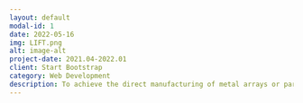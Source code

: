 ```yaml
---
layout: default
modal-id: 1
date: 2022-05-16
img: LIFT.png
alt: image-alt
project-date: 2021.04-2022.01
client: Start Bootstrap
category: Web Development
description: To achieve the direct manufacturing of metal arrays or parts in micron-scale such as THz metamaterials, the laser-induced forward transfer (LIFT) technique was developed by our group with the cooperation of the laser manufacturing group in University of Twente. This is also the theme of my master's thesis. I have independently finished the device setup of LIFT, investigation of Au micro-droplet ejection and deposition, and software development for LIFT 3D printing highly compressible micro helix. The research paper of this research is under transfer to the Journal of Manufacturing Processes. 
---
```

